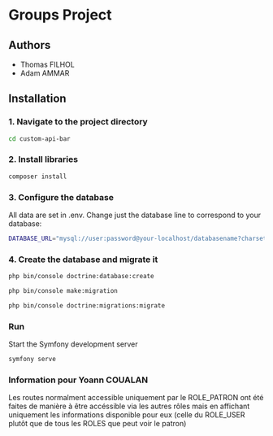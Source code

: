 # Groups Project

## Authors
- Thomas FILHOL
- Adam AMMAR

## Installation

### 1. Navigate to the project directory
```bash
cd custom-api-bar
```
### 2. Install libraries
```bash
composer install
```


### 3. Configure the database
All data are set in .env. Change just the database line to correspond to your database:

```bash
DATABASE_URL="mysql://user:password@your-localhost/databasename?charset=utf8mb4"
```

### 4. Create the database and migrate it
```bash
php bin/console doctrine:database:create
```

```bash
php bin/console make:migration
```

```bash
php bin/console doctrine:migrations:migrate
```

### Run
Start the Symfony development server

```bash
symfony serve
```

### Information pour Yoann COUALAN
Les routes normalment accessible uniquement par le ROLE_PATRON ont été faites de manière à être accéssible via les autres rôles mais en affichant uniquement les informations disponible pour eux (celle du ROLE_USER plutôt que de tous les ROLES que peut voir le patron)
